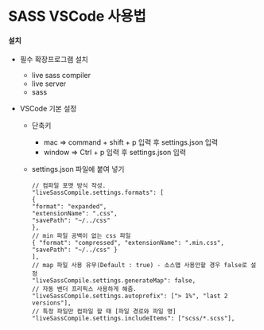 # SASS VSCode 사용법

#### 설치

- 필수 확장프로그램 설치

  - live sass compiler
  - live server
  - sass

- VSCode 기본 설정

  - 단축키

    - mac => command + shift + p 입력 후 settings.json 입력
    - window => Ctrl + p 입력 후 settings.json 입력

  - settings.json 파일에 붙여 넣기
    ```
    // 컴파일 포맷 방식 작성.
    "liveSassCompile.settings.formats": [
    {
    "format": "expanded",
    "extensionName": ".css",
    "savePath": "~/../css"
    },
    // min 파일 공백이 없는 css 파일
    { "format": "compressed", "extensionName": ".min.css", "savePath": "~/../css" }
    ],
    // map 파일 사용 유무(Default : true) - 소스맵 사용안할 경우 false로 설정
    "liveSassCompile.settings.generateMap": false,
    // 자동 밴더 프리픽스 사용하게 해줌.
    "liveSassCompile.settings.autoprefix": ["> 1%", "last 2 versions"],
    // 특정 파일만 컴파일 할 때 [파일 경로와 파일 명]
    "liveSassCompile.settings.includeItems": ["scss/*.scss"],
    ```
